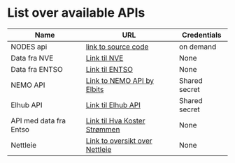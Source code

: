 # List over available APIs


| Name         | URL                                   | Credentials       |
|--------------|---------------------------------------|-------------------|
| NODES api | [link to source code](https://github.com/NODES-Tech) | on demand |
| Data fra NVE   | [Link til NVE](https://www.nve.no/energi/analyser-og-statistikk/)   | None             |
| Data fra ENTSO    | [Link til ENTSO](https://transparency.entsoe.eu/dashboard/show)   | None             |
| NEMO API| [Link to NEMO API by Elbits](https://nemo.elbits.no)   | Shared secret             |
| Elhub API   | [Link til Elhub API](https://api.elhub.no/)   | Shared secret             |
| API med data fra Entso   | [Link til Hva Koster Strømmen](https://www.hvakosterstrommen.no/strompris-api/)   | None             |
| Nettleie | [Link to oversikt over Nettleie](https://github.com/kraftsystemet/fri-nettleie) | None |


